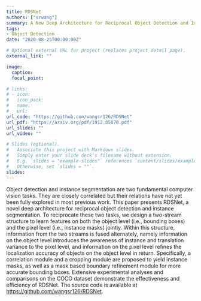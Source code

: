 ```yaml
---
title: RDSNet
authors: ["srwang"]
summary: A New Deep Architecture for Reciprocal Object Detection and Instance Segmentation.
tags:
- Object Detection
date: "2020-08-25T00:00:00Z"

# Optional external URL for project (replaces project detail page).
external_link: ""

image:
  caption: 
  focal_point: 

# links:
# - icon: 
#   icon_pack: 
#   name: 
#   url: 
url_code: "https://github.com/wangsr126/RDSNet"
url_pdf: "https://arxiv.org/pdf/1912.05070.pdf"
url_slides: ""
url_video: ""

# Slides (optional).
#   Associate this project with Markdown slides.
#   Simply enter your slide deck's filename without extension.
#   E.g. `slides = "example-slides"` references `content/slides/example-slides.md`.
#   Otherwise, set `slides = ""`.
slides: 
---
```


Object detection and instance segmentation are two fundamental computer vision tasks. They are closely correlated but their relations have not yet been fully explored in most previous work. This paper presents RDSNet, a novel deep architecture for reciprocal object detection and instance segmentation. To reciprocate these two tasks, we design a two-stream structure to learn features on both the object level (i.e., bounding boxes) and the pixel level (i.e., instance masks) jointly. Within this structure, information from the two streams is fused alternately, namely information on the object level introduces the awareness of instance and translation variance to the pixel level, and information on the pixel level refines the localization accuracy of objects on the object level in return. Specifically, a correlation module and a cropping module are proposed to yield instance masks, as well as a mask based boundary refinement module for more accurate bounding boxes. Extensive experimental analyses and comparisons on the COCO dataset demonstrate the effectiveness and efficiency of RDSNet. The source code is available at https://github.com/wangsr126/RDSNet.
